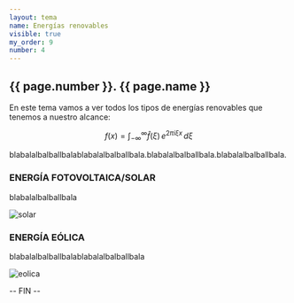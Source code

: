 ```yaml
---
layout: tema
name: Energías renovables
visible: true
my_order: 9
number: 4
---
```


## {{ page.number }}. {{ page.name }}

En este tema vamos a ver todos los tipos de energías renovables que tenemos a nuestro alcance:

$$f(x) = \int_{-\infty}^\infty \hat f(\xi)\,e^{2 \pi i \xi x} \,d\xi$$

blabalalbalballbalablabalalbalballbala.blabalalbalballbala.blabalalbalballbala.

### ENERGÍA FOTOVOLTAICA/SOLAR
blabalalbalballbala

![solar](https://image.freepik.com/foto-gratis/placas-solares-prado_1286-146.jpg)

### ENERGÍA EÓLICA
blabalalbalballbalablabalalbalballbala

![eolica](https://image.freepik.com/foto-gratis/paisaje-soleado-molinos-viento_1112-102.jpg)

-- FIN --